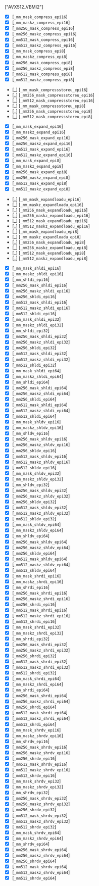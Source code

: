 <summary>["AVX512_VBMI2"]</summary><p>

  * [x] [`_mm_mask_compress_epi16`]
  * [x] [`_mm_maskz_compress_epi16`]
  * [x] [`_mm256_mask_compress_epi16`]
  * [x] [`_mm256_maskz_compress_epi16`]
  * [x] [`_mm512_mask_compress_epi16`]
  * [x] [`_mm512_maskz_compress_epi16`]
  * [x] [`_mm_mask_compress_epi8`]
  * [x] [`_mm_maskz_compress_epi8`]
  * [x] [`_mm256_mask_compress_epi8`]
  * [x] [`_mm256_maskz_compress_epi8`]
  * [x] [`_mm512_mask_compress_epi8`]
  * [x] [`_mm512_maskz_compress_epi8`]
  * [_] [`_mm_mask_compressstoreu_epi16`]
  * [_] [`_mm256_mask_compressstoreu_epi16`]
  * [_] [`_mm512_mask_compressstoreu_epi16`]
  * [_] [`_mm_mask_compressstoreu_epi8`]
  * [_] [`_mm256_mask_compressstoreu_epi8`]
  * [_] [`_mm512_mask_compressstoreu_epi8`]
  * [x] [`_mm_mask_expand_epi16`]
  * [x] [`_mm_maskz_expand_epi16`]
  * [x] [`_mm256_mask_expand_epi16`]
  * [x] [`_mm256_maskz_expand_epi16`]
  * [x] [`_mm512_mask_expand_epi16`]
  * [x] [`_mm512_maskz_expand_epi16`]
  * [x] [`_mm_mask_expand_epi8`]
  * [x] [`_mm_maskz_expand_epi8`]
  * [x] [`_mm256_mask_expand_epi8`]
  * [x] [`_mm256_maskz_expand_epi8`]
  * [x] [`_mm512_mask_expand_epi8`]
  * [x] [`_mm512_maskz_expand_epi8`]
  * [_] [`_mm_mask_expandloadu_epi16`]
  * [_] [`_mm_maskz_expandloadu_epi16`]
  * [_] [`_mm256_mask_expandloadu_epi16`]
  * [_] [`_mm256_maskz_expandloadu_epi16`]
  * [_] [`_mm512_mask_expandloadu_epi16`]
  * [_] [`_mm512_maskz_expandloadu_epi16`]
  * [_] [`_mm_mask_expandloadu_epi8`]
  * [_] [`_mm_maskz_expandloadu_epi8`]
  * [_] [`_mm256_mask_expandloadu_epi8`]
  * [_] [`_mm256_maskz_expandloadu_epi8`]
  * [_] [`_mm512_mask_expandloadu_epi8`]
  * [_] [`_mm512_maskz_expandloadu_epi8`]
  * [x] [`_mm_mask_shldi_epi16`]
  * [x] [`_mm_maskz_shldi_epi16`]
  * [x] [`_mm_shldi_epi16`]
  * [x] [`_mm256_mask_shldi_epi16`]
  * [x] [`_mm256_maskz_shldi_epi16`]
  * [x] [`_mm256_shldi_epi16`]
  * [x] [`_mm512_mask_shldi_epi16`]
  * [x] [`_mm512_maskz_shldi_epi16`]
  * [x] [`_mm512_shldi_epi16`]
  * [x] [`_mm_mask_shldi_epi32`]
  * [x] [`_mm_maskz_shldi_epi32`]
  * [x] [`_mm_shldi_epi32`]
  * [x] [`_mm256_mask_shldi_epi32`]
  * [x] [`_mm256_maskz_shldi_epi32`]
  * [x] [`_mm256_shldi_epi32`]
  * [x] [`_mm512_mask_shldi_epi32`]
  * [x] [`_mm512_maskz_shldi_epi32`]
  * [x] [`_mm512_shldi_epi32`]
  * [x] [`_mm_mask_shldi_epi64`]
  * [x] [`_mm_maskz_shldi_epi64`]
  * [x] [`_mm_shldi_epi64`]
  * [x] [`_mm256_mask_shldi_epi64`]
  * [x] [`_mm256_maskz_shldi_epi64`]
  * [x] [`_mm256_shldi_epi64`]
  * [x] [`_mm512_mask_shldi_epi64`]
  * [x] [`_mm512_maskz_shldi_epi64`]
  * [x] [`_mm512_shldi_epi64`]
  * [x] [`_mm_mask_shldv_epi16`]
  * [x] [`_mm_maskz_shldv_epi16`]
  * [x] [`_mm_shldv_epi16`]
  * [x] [`_mm256_mask_shldv_epi16`]
  * [x] [`_mm256_maskz_shldv_epi16`]
  * [x] [`_mm256_shldv_epi16`]
  * [x] [`_mm512_mask_shldv_epi16`]
  * [x] [`_mm512_maskz_shldv_epi16`]
  * [x] [`_mm512_shldv_epi16`]
  * [x] [`_mm_mask_shldv_epi32`]
  * [x] [`_mm_maskz_shldv_epi32`]
  * [x] [`_mm_shldv_epi32`]
  * [x] [`_mm256_mask_shldv_epi32`]
  * [x] [`_mm256_maskz_shldv_epi32`]
  * [x] [`_mm256_shldv_epi32`]
  * [x] [`_mm512_mask_shldv_epi32`]
  * [x] [`_mm512_maskz_shldv_epi32`]
  * [x] [`_mm512_shldv_epi32`]
  * [x] [`_mm_mask_shldv_epi64`]
  * [x] [`_mm_maskz_shldv_epi64`]
  * [x] [`_mm_shldv_epi64`]
  * [x] [`_mm256_mask_shldv_epi64`]
  * [x] [`_mm256_maskz_shldv_epi64`]
  * [x] [`_mm256_shldv_epi64`]
  * [x] [`_mm512_mask_shldv_epi64`]
  * [x] [`_mm512_maskz_shldv_epi64`]
  * [x] [`_mm512_shldv_epi64`]
  * [x] [`_mm_mask_shrdi_epi16`]
  * [x] [`_mm_maskz_shrdi_epi16`]
  * [x] [`_mm_shrdi_epi16`]
  * [x] [`_mm256_mask_shrdi_epi16`]
  * [x] [`_mm256_maskz_shrdi_epi16`]
  * [x] [`_mm256_shrdi_epi16`]
  * [x] [`_mm512_mask_shrdi_epi16`]
  * [x] [`_mm512_maskz_shrdi_epi16`]
  * [x] [`_mm512_shrdi_epi16`]
  * [x] [`_mm_mask_shrdi_epi32`]
  * [x] [`_mm_maskz_shrdi_epi32`]
  * [x] [`_mm_shrdi_epi32`]
  * [x] [`_mm256_mask_shrdi_epi32`]
  * [x] [`_mm256_maskz_shrdi_epi32`]
  * [x] [`_mm256_shrdi_epi32`]
  * [x] [`_mm512_mask_shrdi_epi32`]
  * [x] [`_mm512_maskz_shrdi_epi32`]
  * [x] [`_mm512_shrdi_epi32`]
  * [x] [`_mm_mask_shrdi_epi64`]
  * [x] [`_mm_maskz_shrdi_epi64`]
  * [x] [`_mm_shrdi_epi64`]
  * [x] [`_mm256_mask_shrdi_epi64`]
  * [x] [`_mm256_maskz_shrdi_epi64`]
  * [x] [`_mm256_shrdi_epi64`]
  * [x] [`_mm512_mask_shrdi_epi64`]
  * [x] [`_mm512_maskz_shrdi_epi64`]
  * [x] [`_mm512_shrdi_epi64`]
  * [x] [`_mm_mask_shrdv_epi16`]
  * [x] [`_mm_maskz_shrdv_epi16`]
  * [x] [`_mm_shrdv_epi16`]
  * [x] [`_mm256_mask_shrdv_epi16`]
  * [x] [`_mm256_maskz_shrdv_epi16`]
  * [x] [`_mm256_shrdv_epi16`]
  * [x] [`_mm512_mask_shrdv_epi16`]
  * [x] [`_mm512_maskz_shrdv_epi16`]
  * [x] [`_mm512_shrdv_epi16`]
  * [x] [`_mm_mask_shrdv_epi32`]
  * [x] [`_mm_maskz_shrdv_epi32`]
  * [x] [`_mm_shrdv_epi32`]
  * [x] [`_mm256_mask_shrdv_epi32`]
  * [x] [`_mm256_maskz_shrdv_epi32`]
  * [x] [`_mm256_shrdv_epi32`]
  * [x] [`_mm512_mask_shrdv_epi32`]
  * [x] [`_mm512_maskz_shrdv_epi32`]
  * [x] [`_mm512_shrdv_epi32`]
  * [x] [`_mm_mask_shrdv_epi64`]
  * [x] [`_mm_maskz_shrdv_epi64`]
  * [x] [`_mm_shrdv_epi64`]
  * [x] [`_mm256_mask_shrdv_epi64`]
  * [x] [`_mm256_maskz_shrdv_epi64`]
  * [x] [`_mm256_shrdv_epi64`]
  * [x] [`_mm512_mask_shrdv_epi64`]
  * [x] [`_mm512_maskz_shrdv_epi64`]
  * [x] [`_mm512_shrdv_epi64`]
</p>
